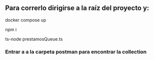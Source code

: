 ## Para correrlo dirigirse a la raíz del proyecto y:

docker compose up

npm i

ts-node prestamosQueue.ts

### Entrar a a la carpeta postman para encontrar la collection
